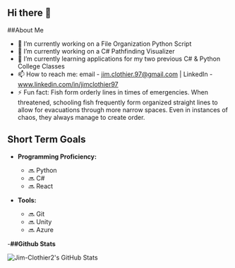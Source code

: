 ## Hi there 👋

##About Me
- 🔭 I’m currently working on a File Organization Python Script
- 🔭 I’m currently working on a C# Pathfinding Visualizer 
- 🌱 I’m currently learning applications for my two previous C# & Python College Classes
- 📫 How to reach me: email - jim.clothier.97@gmail.com | LinkedIn - www.linkedin.com/in/jimclothier97
- ⚡ Fun fact: Fish form orderly lines in times of emergencies. When threatened, schooling fish frequently form organized straight lines to allow for evacuations through more narrow spaces. Even in instances of chaos, they always manage to create order. 

## Short Term Goals

- **Programming Proficiency:**
  - 🔜 Python
  - 🔜 C#
  - 🔜 React

- **Tools:**
  - 🔜 Git
  - 🔜 Unity
  - 🔜 Azure

-**##Github Stats**

![Jim-Clothier2's GitHub Stats](https://github-readme-stats.vercel.app/api?username=Jim-Clothier2&show_icons=true)
